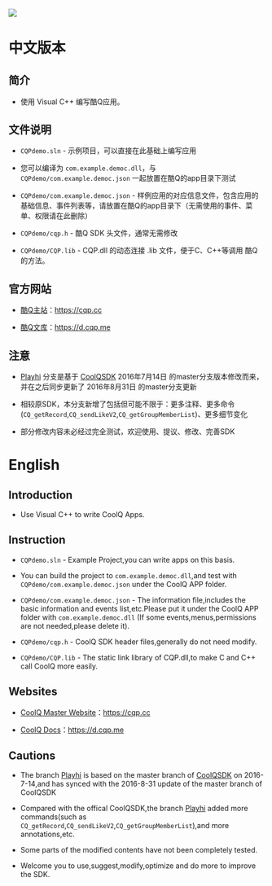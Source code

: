 ###### <a href="https://ci.appveyor.com/project/Playhi/cqsdk-vc" target="_blank"><img src="https://ci.appveyor.com/api/projects/status/github/playhi/cqsdk-vc?branch=playhi"></a>
# 中文版本
## 简介
* 使用 Visual C++ 编写酷Q应用。

## 文件说明
* `CQPdemo.sln` - 示例项目，可以直接在此基础上编写应用

* 您可以编译为 `com.example.democ.dll`，与 `CQPdemo/com.example.democ.json` 一起放置在酷Q的app目录下测试

* `CQPdemo/com.example.democ.json` - 样例应用的对应信息文件，包含应用的基础信息、事件列表等，请放置在酷Q的app目录下（无需使用的事件、菜单、权限请在此删除）

* `CQPdemo/cqp.h` - 酷Q SDK 头文件，通常无需修改

* `CQPdemo/CQP.lib` - CQP.dll 的动态连接 .lib 文件，便于C、C++等调用 酷Q 的方法。

## 官方网站
* [酷Q主站](https://cqp.cc)：https://cqp.cc

* [酷Q文库](https://d.cqp.me)：https://d.cqp.me

## 注意
* [Playhi](https://github.com/Playhi/cqsdk-vc) 分支是基于 [CoolQSDK](https://github.com/CoolQ/cqsdk-vc) 2016年7月14日 的master分支版本修改而来，并在之后同步更新了 2016年8月31日 的master分支更新<br>

* 相较原SDK，本分支新增了包括但可能不限于：更多注释、更多命令(`CQ_getRecord`,`CQ_sendLikeV2`,`CQ_getGroupMemberList`)、更多细节变化<br>

* 部分修改内容未必经过完全测试，欢迎使用、提议、修改、完善SDK

# English
## Introduction
* Use Visual C++ to write CoolQ Apps.

## Instruction
* `CQPdemo.sln` - Example Project,you can write apps on this basis.

* You can build the project to `com.example.democ.dll`,and test with  `CQPdemo/com.example.democ.json` under the CoolQ APP folder.

* `CQPdemo/com.example.democ.json` - The information file,includes the basic information and events list,etc.Please put it under the CoolQ APP folder with `com.example.democ.dll` (If some events,menus,permissions are not needed,please delete it).

* `CQPdemo/cqp.h` - CoolQ SDK header files,generally do not need modify.

* `CQPdemo/CQP.lib` - The static link library of CQP.dll,to make C and C++ call CoolQ more easily.

## Websites
* [CoolQ Master Website](https://cqp.cc)：https://cqp.cc

* [CoolQ Docs](https://d.cqp.me)：https://d.cqp.me

## Cautions
* The branch [Playhi](https://github.com/Playhi/cqsdk-vc) is based on the master branch of [CoolQSDK](https://github.com/CoolQ/cqsdk-vc) on 2016-7-14,and has synced with the 2016-8-31 update of the master branch of CoolQSDK<br>

* Compared with the offical CoolQSDK,the branch [Playhi](https://github.com/Playhi/cqsdk-vc) added more commands(such as `CQ_getRecord`,`CQ_sendLikeV2`,`CQ_getGroupMemberList`),and more annotations,etc.<br>

* Some parts of the modified contents have not been completely tested.<br>

* Welcome you to use,suggest,modify,optimize and do more to improve the SDK.
